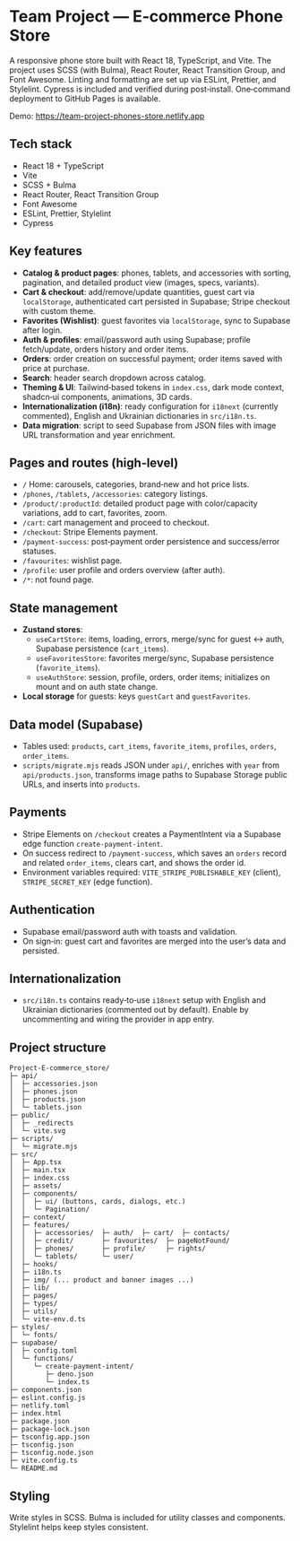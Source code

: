 # Team Project — E‑commerce Phone Store

A responsive phone store built with React 18, TypeScript, and Vite. The project uses SCSS (with Bulma), React Router, React Transition Group, and Font Awesome. Linting and formatting are set up via ESLint, Prettier, and Stylelint. Cypress is included and verified during post‑install. One‑command deployment to GitHub Pages is available.

Demo: https://team-project-phones-store.netlify.app

## Tech stack
- React 18 + TypeScript
- Vite
- SCSS + Bulma
- React Router, React Transition Group
- Font Awesome
- ESLint, Prettier, Stylelint
- Cypress

## Key features
- **Catalog & product pages**: phones, tablets, and accessories with sorting, pagination, and detailed product view (images, specs, variants).
- **Cart & checkout**: add/remove/update quantities, guest cart via `localStorage`, authenticated cart persisted in Supabase; Stripe checkout with custom theme.
- **Favorites (Wishlist)**: guest favorites via `localStorage`, sync to Supabase after login.
- **Auth & profiles**: email/password auth using Supabase; profile fetch/update, orders history and order items.
- **Orders**: order creation on successful payment; order items saved with price at purchase.
- **Search**: header search dropdown across catalog.
- **Theming & UI**: Tailwind‑based tokens in `index.css`, dark mode context, shadcn‑ui components, animations, 3D cards.
- **Internationalization (i18n)**: ready configuration for `i18next` (currently commented), English and Ukrainian dictionaries in `src/i18n.ts`.
- **Data migration**: script to seed Supabase from JSON files with image URL transformation and year enrichment.

## Pages and routes (high‑level)
- `/` Home: carousels, categories, brand‑new and hot price lists.
- `/phones`, `/tablets`, `/accessories`: category listings.
- `/product/:productId`: detailed product page with color/capacity variations, add to cart, favorites, zoom.
- `/cart`: cart management and proceed to checkout.
- `/checkout`: Stripe Elements payment.
- `/payment-success`: post‑payment order persistence and success/error statuses.
- `/favourites`: wishlist page.
- `/profile`: user profile and orders overview (after auth).
- `/*`: not found page.

## State management
- **Zustand stores**:
  - `useCartStore`: items, loading, errors, merge/sync for guest ↔ auth, Supabase persistence (`cart_items`).
  - `useFavoritesStore`: favorites merge/sync, Supabase persistence (`favorite_items`).
  - `useAuthStore`: session, profile, orders, order items; initializes on mount and on auth state change.
- **Local storage** for guests: keys `guestCart` and `guestFavorites`.

## Data model (Supabase)
- Tables used: `products`, `cart_items`, `favorite_items`, `profiles`, `orders`, `order_items`.
- `scripts/migrate.mjs` reads JSON under `api/`, enriches with `year` from `api/products.json`, transforms image paths to Supabase Storage public URLs, and inserts into `products`.

## Payments
- Stripe Elements on `/checkout` creates a PaymentIntent via a Supabase edge function `create-payment-intent`.
- On success redirect to `/payment-success`, which saves an `orders` record and related `order_items`, clears cart, and shows the order id.
- Environment variables required: `VITE_STRIPE_PUBLISHABLE_KEY` (client), `STRIPE_SECRET_KEY` (edge function).

## Authentication
- Supabase email/password auth with toasts and validation.
- On sign‑in: guest cart and favorites are merged into the user’s data and persisted.

## Internationalization
- `src/i18n.ts` contains ready‑to‑use `i18next` setup with English and Ukrainian dictionaries (commented out by default). Enable by uncommenting and wiring the provider in app entry.

## Project structure
```text
Project-E-commerce_store/
├─ api/
│  ├─ accessories.json
│  ├─ phones.json
│  ├─ products.json
│  └─ tablets.json
├─ public/
│  ├─ _redirects
│  └─ vite.svg
├─ scripts/
│  └─ migrate.mjs
├─ src/
│  ├─ App.tsx
│  ├─ main.tsx
│  ├─ index.css
│  ├─ assets/
│  ├─ components/
│  │  ├─ ui/ (buttons, cards, dialogs, etc.)
│  │  └─ Pagination/
│  ├─ context/
│  ├─ features/
│  │  ├─ accessories/  ├─ auth/  ├─ cart/  ├─ contacts/
│  │  ├─ credit/       ├─ favourites/  ├─ pageNotFound/
│  │  ├─ phones/       ├─ profile/     ├─ rights/
│  │  └─ tablets/      └─ user/
│  ├─ hooks/
│  ├─ i18n.ts
│  ├─ img/ (... product and banner images ...)
│  ├─ lib/
│  ├─ pages/
│  ├─ types/
│  ├─ utils/
│  └─ vite-env.d.ts
├─ styles/
│  └─ fonts/
├─ supabase/
│  ├─ config.toml
│  └─ functions/
│     └─ create-payment-intent/
│        ├─ deno.json
│        └─ index.ts
├─ components.json
├─ eslint.config.js
├─ netlify.toml
├─ index.html
├─ package.json
├─ package-lock.json
├─ tsconfig.app.json
├─ tsconfig.json
├─ tsconfig.node.json
├─ vite.config.ts
└─ README.md
```

## Styling
Write styles in SCSS. Bulma is included for utility classes and components. Stylelint helps keep styles consistent.